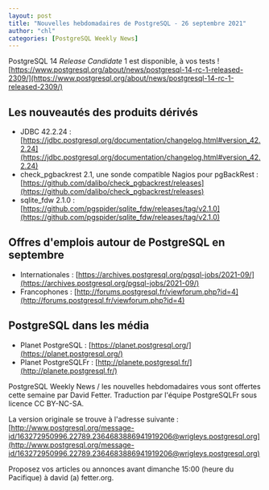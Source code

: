```yaml
---
layout: post
title: "Nouvelles hebdomadaires de PostgreSQL - 26 septembre 2021"
author: "chl"
categories: [PostgreSQL Weekly News]
---
```



PostgreSQL 14 _Release Candidate_ 1 est disponible, à vos tests !
[https://www.postgresql.org/about/news/postgresql-14-rc-1-released-2309/](https://www.postgresql.org/about/news/postgresql-14-rc-1-released-2309/)

## Les nouveautés des produits dérivés

- JDBC 42.2.24 :
  [https://jdbc.postgresql.org/documentation/changelog.html#version_42.2.24](https://jdbc.postgresql.org/documentation/changelog.html#version_42.2.24)
- check_pgbackrest 2.1, une sonde compatible Nagios pour pgBackRest :
  [https://github.com/dalibo/check_pgbackrest/releases](https://github.com/dalibo/check_pgbackrest/releases)
- sqlite_fdw 2.1.0 :
  [https://github.com/pgspider/sqlite_fdw/releases/tag/v2.1.0](https://github.com/pgspider/sqlite_fdw/releases/tag/v2.1.0)

<!--more-->

## Offres d'emplois autour de PostgreSQL en septembre

- Internationales : [https://archives.postgresql.org/pgsql-jobs/2021-09/](https://archives.postgresql.org/pgsql-jobs/2021-09/)
- Francophones : [http://forums.postgresql.fr/viewforum.php?id=4](http://forums.postgresql.fr/viewforum.php?id=4)

## PostgreSQL dans les média

- Planet PostgreSQL : [https://planet.postgresql.org/](https://planet.postgresql.org/)
- Planet PostgreSQLFr : [http://planete.postgresql.fr/](http://planete.postgresql.fr/)

PostgreSQL Weekly News / les nouvelles hebdomadaires vous sont offertes cette semaine par David Fetter. Traduction par l'équipe PostgreSQLFr sous licence CC BY-NC-SA.


La version originale se trouve à l'adresse suivante :
[http://www.postgresql.org/message-id/163272950996.22789.2364683886941919206@wrigleys.postgresql.org](http://www.postgresql.org/message-id/163272950996.22789.2364683886941919206@wrigleys.postgresql.org)

Proposez vos articles ou annonces avant dimanche 15:00 (heure du Pacifique) à david (a) fetter.org.

